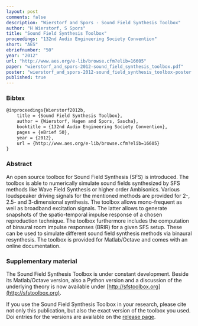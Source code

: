```yaml
---
layout: post
comments: false
description: "Wierstorf and Spors - Sound Field Synthesis Toolbox"
author: "H Wierstorf, S Spors"
title: "Sound Field Synthesis Toolbox"
proceedings: "132nd Audio Engineering Society Convention"
short: "AES"
ebriefnumber: "50"
year: "2012"
url: "http://www.aes.org/e-lib/browse.cfm?elib=16605"
paper: "wierstorf_and_spors-2012-sound_field_synthesis_toolbox.pdf"
poster: "wierstorf_and_spors-2012-sound_field_synthesis_toolbox-poster.pdf"
published: true
---
```


### Bibtex

```latex
@inproceedings{Wierstorf2012b,
  	title = {Sound Field Synthesis Toolbox},
    author = {Wierstorf, Hagen and Spors, Sascha},
    booktitle = {132nd Audio Engineering Society Convention},
    pages = {eBrief 50},
    year = {2012},
    url = {http://www.aes.org/e-lib/browse.cfm?elib=16605}
}
```

### Abstract

An open source toolbox for Sound Field Synthesis (SFS) is introduced. The
toolbox is able to numerically simulate sound fields synthesized by SFS methods
like Wave Field Synthesis or higher order Ambisonics.  Various loudspeaker
driving signals for the mentioned methods are provided for 2-, 2.5- and
3-dimensional synthesis. The toolbox allows mono-frequent as well as broadband
excitation signals. The latter allows to generate snapshots of the
spatio-temporal impulse response of a chosen reproduction technique. The toolbox
furthermore includes the computation of binaural room impulse responses (BRIR)
for a given SFS setup.  These can be used to simulate different sound field
synthesis methods via binaural resynthesis. The toolbox is provided for
Matlab/Octave and comes with an online documentation.


### Supplementary material

The Sound Field Synthesis Toolbox is under constant development. Beside its
Matlab/Octave version, also a Python version and a discussion of the underlying
theory is now available under [http://sfstoolbox.org](http://sfstoolbox.org).

If you use the Sound Field Synthesis Toolbox in your research, please cite not
only this publication, but also the exact version of the toolbox you used. Doi
entries for the versions are available on the [release
page](https://github.com/sfstoolbox/sfs/releases).

